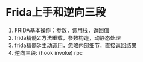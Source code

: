 # Frida上手和逆向三段
1. FRIDA基本操作：参数，调用栈，返回值
2. frida精髓2:方法重载，参数构造，动静态处理
3. frida精髓3:主动调用，忽略内部细节，直接返回结果
4. 逆向三段: (hook invoke) rpc